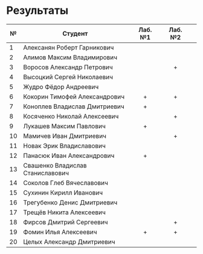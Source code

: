 # Результаты

| №   | Студент                          | Лаб. №1 | Лаб. №2 |     |
| --- | -------------------------------- | :-----: | :-----: | --- |
| 1   | Алексанян Роберт Гарникович      |         |         |     |
| 2   | Алимов Максим Владимирович       |         |         |     |
| 3   | Воросов Александр Петрович       |         |    +    |     |
| 4   | Высоцкий Сергей Николаевич       |         |         |     |
| 5   | Жудро Фёдор Андреевич            |         |         |     |
| 6   | Кокорин Тимофей Александрович    |    +    |    +    |     |
| 7   | Коноплев Владислав Дмитриевич    |    +    |         |     |
| 8   | Косяченко Николай Алексеевич     |         |    +    |     |
| 9   | Лукашев Максим Павлович          |    +    |         |     |
| 10  | Мамичев Иван Дмитриевич          |         |    +    |     |
| 11  | Новак Эрик Владиславович         |         |         |     |
| 12  | Панасюк Иван Александрович       |    +    |         |     |
| 13  | Свашенко Владислав Станиславович |         |         |     |
| 14  | Соколов Глеб Вячеславович        |         |         |     |
| 15  | Сухинин Кирилл Иванович          |         |         |     |
| 16  | Трегубенко Денис Дмитриевич      |         |         |     |
| 17  | Трещёв Никита Алексеевич         |         |         |     |
| 18  | Фирсов Дмитрий Сергеевич         |         |    +    |     |
| 19  | Фомин Илья Алексеевич            |    +    |    +    |     |
| 20  | Целых Александр Дмитриевич       |         |         |     |
